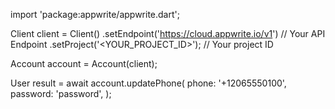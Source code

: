 import 'package:appwrite/appwrite.dart';

Client client = Client()
    .setEndpoint('https://cloud.appwrite.io/v1') // Your API Endpoint
    .setProject('<YOUR_PROJECT_ID>'); // Your project ID

Account account = Account(client);

User result = await account.updatePhone(
    phone: '+12065550100',
    password: 'password',
);
